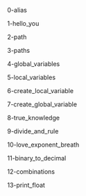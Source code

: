 0-alias

1-hello_you

2-path

3-paths

4-global_variables

5-local_variables

6-create_local_variable

7-create_global_variable

8-true_knowledge

9-divide_and_rule

10-love_exponent_breath

11-binary_to_decimal

12-combinations

13-print_float

